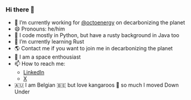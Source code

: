 ### Hi there 👋

- 🔭 I’m currently working for [@octoenergy](https://github.com/octoenergy) on decarbonizing the planet
- 😄 Pronouns: he/him
- 🐍 I code mostly in Python, but have a rusty background in Java too
- 🌱 I’m currently learning Rust
- 🌎 Contact me if you want to join me in decarbonizing the planet
- 🚀 I am a space enthousiast
- 📫 How to reach me:
  -  [LinkedIn](https://www.linkedin.com/in/sander-van-schoote/)
  -  [X](https://x.com/svschoot)
- 🇦🇺 I am Belgian 🇧🇪 but love kangaroos 🦘 so much I moved Down Under

